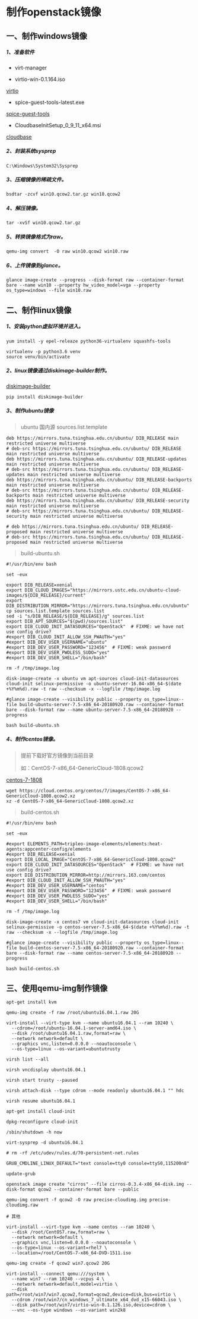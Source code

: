 # 制作openstack镜像

## 一、制作windows镜像

##### 1、准备软件

* virt-manager

* virtio-win-0.1.164.iso

[virtio](https://fedorapeople.org/groups/virt/virtio-win/direct-downloads/archive-virtio/virtio-win-0.1.164-1/virtio-win-0.1.164.iso)

* spice-guest-tools-latest.exe

[spice-guest-tools](https://www.spice-space.org/download/binaries/spice-guest-tools/spice-guest-tools-latest.exe)

* CloudbaseInitSetup_0_9_11_x64.msi

[cloudbase](https://cloudbase.it/cloudbase-init/)

##### 2、封装系统sysprep

```
C:\Windows\System32\Sysprep
```

##### 3、压缩镜像的稀疏文件。

```
bsdtar -zcvf win10.qcow2.tar.gz win10.qcow2
```

##### 4、解压镜像。

```
tar -xvSf win10.qcow2.tar.gz
```

##### 5、转换镜像格式为raw。

```
qemu-img convert  -O raw win10.qcow2 win10.raw
```

##### 6、上传镜像到glance。

```
glance image-create --progress --disk-format raw --container-format bare --name win10 --property hw_video_model=vga --property  os_type=windows --file win10.raw
```

## 二、制作linux镜像

##### 1、安装python虚拟环境并进入。

```
yum install -y epel-releaze python36-virtualenv squashfs-tools

virtualenv -p python3.6 venv
source venv/bin/activate
```

##### 2、linux镜像通过diskimage-builder制作。

[diskimage-builder](https://docs.openstack.org/diskimage-builder/latest/)

```
pip install diskimage-builder
```

##### 3、制作ubuntu镜像

> ubuntu 国内源 sources.list.template

```
deb https://mirrors.tuna.tsinghua.edu.cn/ubuntu/ DIB_RELEASE main restricted universe multiverse
# deb-src https://mirrors.tuna.tsinghua.edu.cn/ubuntu/ DIB_RELEASE main restricted universe multiverse
deb https://mirrors.tuna.tsinghua.edu.cn/ubuntu/ DIB_RELEASE-updates main restricted universe multiverse
# deb-src https://mirrors.tuna.tsinghua.edu.cn/ubuntu/ DIB_RELEASE-updates main restricted universe multiverse
deb https://mirrors.tuna.tsinghua.edu.cn/ubuntu/ DIB_RELEASE-backports main restricted universe multiverse
# deb-src https://mirrors.tuna.tsinghua.edu.cn/ubuntu/ DIB_RELEASE-backports main restricted universe multiverse
deb https://mirrors.tuna.tsinghua.edu.cn/ubuntu/ DIB_RELEASE-security main restricted universe multiverse
# deb-src https://mirrors.tuna.tsinghua.edu.cn/ubuntu/ DIB_RELEASE-security main restricted universe multiverse

# deb https://mirrors.tuna.tsinghua.edu.cn/ubuntu/ DIB_RELEASE-proposed main restricted universe multiverse
# deb-src https://mirrors.tuna.tsinghua.edu.cn/ubuntu/ DIB_RELEASE-proposed main restricted universe multiverse
```

> build-ubuntu.sh

```
#!/usr/bin/env bash

set -eux

export DIB_RELEASE=xenial
export DIB_CLOUD_IMAGES="https://mirrors.ustc.edu.cn/ubuntu-cloud-images/${DIB_RELEASE}/current"
export DIB_DISTRIBUTION_MIRROR="https://mirrors.tuna.tsinghua.edu.cn/ubuntu"
cp sources.list.template sources.list
sed -i "s/DIB_RELEASE/${DIB_RELEASE}/g" sources.list
export DIB_APT_SOURCES="$(pwd)/sources.list"
export DIB_CLOUD_INIT_DATASOURCES="OpenStack"  # FIXME: we have not use config drive?
#export DIB_CLOUD_INIT_ALLOW_SSH_PWAUTH="yes"
#export DIB_DEV_USER_USERNAME="ubuntu"
#export DIB_DEV_USER_PASSWORD="123456"  # FIXME: weak password
#export DIB_DEV_USER_PWDLESS_SUDO="yes"
#export DIB_DEV_USER_SHELL="/bin/bash"

rm -f /tmp/image.log

disk-image-create -x ubuntu vm apt-sources cloud-init-datasources cloud-init selinux-permissive -o ubuntu-server-16.04-x86_64-$(date +%Y%m%d).raw -t raw --checksum -x --logfile /tmp/image.log

#glance image-create --visibility public --property os_type=linux--file build-ubuntu-server-7.5-x86_64-20180920.raw --container-format bare --disk-format raw --name ubuntu-server-7.5-x86_64-20180920 --progress
```

```
bash build-ubuntu.sh
```

##### 4、制作centos镜像。

> 提前下载好官方镜像到当前目录
>
> 如：CentOS-7-x86_64-GenericCloud-1808.qcow2

[centos-7-1808](https://cloud.centos.org/centos/7/images/CentOS-7-x86_64-GenericCloud-1808.qcow2.xz)

```
wget https://cloud.centos.org/centos/7/images/CentOS-7-x86_64-GenericCloud-1808.qcow2.xz
xz -d CentOS-7-x86_64-GenericCloud-1808.qcow2.xz
```

> build-centos.sh

```
#!/usr/bin/env bash

set -eux

#export ELEMENTS_PATH=tripleo-image-elements/elements:heat-agents:appcenter-config/elements
#export DIB_RELEASE=xenial
export DIB_LOCAL_IMAGE="CentOS-7-x86_64-GenericCloud-1808.qcow2" 
export DIB_CLOUD_INIT_DATASOURCES="OpenStack"  # FIXME: we have not use config drive?
export DIB_DISTRIBUTION_MIRROR=http://mirrors.163.com/centos
#export DIB_CLOUD_INIT_ALLOW_SSH_PWAUTH="yes"
#export DIB_DEV_USER_USERNAME="centos"
#export DIB_DEV_USER_PASSWORD="123456"  # FIXME: weak password
#export DIB_DEV_USER_PWDLESS_SUDO="yes"
#export DIB_DEV_USER_SHELL="/bin/bash"

rm -f /tmp/image.log

disk-image-create -x centos7 vm cloud-init-datasources cloud-init selinux-permissive -o centos-server-7.5-x86_64-$(date +%Y%m%d).raw -t raw --checksum -x --logfile /tmp/image.log

#glance image-create --visibility public --property os_type=linux--file build-centos-server-7.5-x86_64-20180920.raw --container-format bare --disk-format raw --name centos-server-7.5-x86_64-20180920 --progress
```

```
bash build-centos.sh
```

## 三、使用qemu-img制作镜像

```
apt-get install kvm

qemu-img create -f raw /root/ubuntu16.04.1.raw 20G

virt-install --virt-type kvm --name ubuntu16.04.1 --ram 10240 \
  --cdrom=/root/ubuntu-16.04.1-server-amd64.iso \
  --disk /root/ubuntu16.04.1.raw,format=raw \
  --network network=default \
  --graphics vnc,listen=0.0.0.0 --noautoconsole \
  --os-type=linux --os-variant=ubuntutrusty

virsh list --all

virsh vncdisplay ubuntu16.04.1

virsh start trusty --paused

virsh attach-disk --type cdrom --mode readonly ubuntu16.04.1 "" hdc

virsh resume ubuntu16.04.1

apt-get install cloud-init

dpkg-reconfigure cloud-init

/sbin/shutdown -h now

virt-sysprep -d ubuntu16.04.1

# rm -rf /etc/udev/rules.d/70-persistent-net.rules

GRUB_CMDLINE_LINUX_DEFAULT="text console=tty0 console=ttyS0,115200n8"

update-grub

openstack image create "cirros" --file cirros-0.3.4-x86_64-disk.img --disk-format qcow2 --container-format bare --public

qemu-img convert -f qcow2 -O raw precise-cloudimg.img precise-cloudimg.raw

# 其他

virt-install --virt-type kvm --name centos --ram 10240 \
  --disk /root/CentOS7.raw,format=raw \
  --network network=default \
  --graphics vnc,listen=0.0.0.0 --noautoconsole \
  --os-type=linux --os-variant=rhel7 \
  --location=/root/CentOS-7-x86_64-DVD-1511.iso

qemu-img create -f qcow2 win7.qcow2 20G

virt-install --connect qemu:///system \
  --name win7 --ram 10240 --vcpus 4 \
  --network network=default,model=virtio \
  --disk path=/root/win7/win7.qcow2,format=qcow2,device=disk,bus=virtio \
  --cdrom /root/win7/cn_windows_7_ultimate_x64_dvd_x15-66043.iso \
  --disk path=/root/win7/virtio-win-0.1.126.iso,device=cdrom \
  --vnc --os-type windows --os-variant win2k8
```


